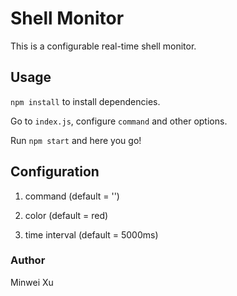 # Shell Monitor

This is a configurable real-time shell monitor.

## Usage

`npm install` to install dependencies.

Go to `index.js`, configure `command` and other options.

Run `npm start` and here you go!

## Configuration

1. command (default = '')

1. color (default = red)

1. time interval (default = 5000ms)

### Author
Minwei Xu